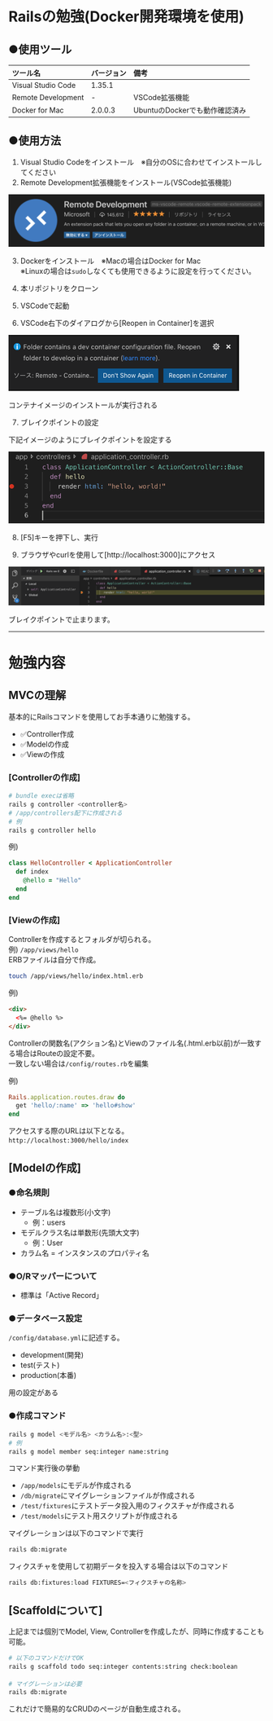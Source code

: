 # Railsの勉強(Docker開発環境を使用)


## ●使用ツール

|ツール名|バージョン|備考|
|:--|:--|:--|
|Visual Studio Code|1.35.1||
|Remote Development|-|VSCode拡張機能|
|Docker for Mac|2.0.0.3|UbuntuのDockerでも動作確認済み|

## ●使用方法

1. Visual Studio Codeをインストール　※自分のOSに合わせてインストールしてください
2. Remote Development拡張機能をインストール(VSCode拡張機能)

![Remote](readme-img/Remote.png)

3. Dockerをインストール　※Macの場合はDocker for Mac  
※Linuxの場合は`sudo`しなくても使用できるように設定を行ってください。

4. 本リポジトリをクローン

5. VSCodeで起動

6. VSCode右下のダイアログから[Reopen in Container]を選択

![Reopen](readme-img/Reopen.png)

コンテナイメージのインストールが実行される

7. ブレイクポイントの設定

下記イメージのようにブレイクポイントを設定する

![break](readme-img/break-point.png)

8. [F5]キーを押下し、実行

9. ブラウザやcurlを使用して[http://localhost:3000]にアクセス

![debug](readme-img/debug.png)

ブレイクポイントで止まります。

---

# 勉強内容

##  MVCの理解

基本的にRailsコマンドを使用してお手本通りに勉強する。

- ✅Controller作成
- ✅Modelの作成
- ✅Viewの作成

### [Controllerの作成]

```bash
# bundle execは省略
rails g controller <controller名>
# /app/controllers配下に作成される
# 例
rails g controller hello
```

例)

```ruby
class HelloController < ApplicationController
  def index
    @hello = "Hello"
  end
end
```

### [Viewの作成]

Controllerを作成するとフォルダが切られる。  
例) `/app/views/hello`  
ERBファイルは自分で作成。

```bash
touch /app/views/hello/index.html.erb
```

例)

```html
<div>
  <%= @hello %>
</div>
```

Controllerの関数名(アクション名)とViewのファイル名(.html.erb以前)が一致する場合はRouteの設定不要。  
一致しない場合は`/config/routes.rb`を編集

例)

```ruby
Rails.application.routes.draw do
  get 'hello/:name' => 'hello#show'
end
```

アクセスする際のURLは以下となる。  
`http://localhost:3000/hello/index`

## [Modelの作成]

### ●命名規則

- テーブル名は複数形(小文字)
  - 例：users
- モデルクラス名は単数形(先頭大文字)
  - 例：User
- カラム名 = インスタンスのプロパティ名

### ●O/Rマッパーについて

- 標準は「Active Record」

### ●データベース設定

`/config/database.yml`に記述する。

- development(開発)
- test(テスト)
- production(本番)

用の設定がある

### ●作成コマンド

```bash
rails g model <モデル名> <カラム名>:<型>
# 例
rails g model member seq:integer name:string
```

コマンド実行後の挙動

- `/app/models`にモデルが作成される
- `/db/migrate`にマイグレーションファイルが作成される
- `/test/fixtures`にテストデータ投入用のフィクスチャが作成される
- `/test/models`にテスト用スクリプトが作成される

マイグレーションは以下のコマンドで実行

```bash
rails db:migrate
```

フィクスチャを使用して初期データを投入する場合は以下のコマンド

```bash
rails db:fixtures:load FIXTURES=<フィクスチャの名称>
```

## [Scaffoldについて]

上記までは個別でModel, View, Controllerを作成したが、同時に作成することも可能。

```bash
# 以下のコマンドだけでOK
rails g scaffold todo seq:integer contents:string check:boolean

# マイグレーションは必要
rails db:migrate
```

これだけで簡易的なCRUDのページが自動生成される。